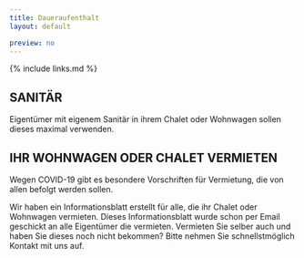 ```yaml
---
title: Daueraufenthalt
layout: default

preview: no
---
```


{% include links.md %}

## SANITÄR

Eigentümer mit eigenem Sanitär in ihrem Chalet oder Wohnwagen sollen dieses
maximal verwenden.

## IHR WOHNWAGEN ODER CHALET VERMIETEN

Wegen COVID-19 gibt es besondere Vorschriften für Vermietung, die von allen befolgt
werden sollen.

Wir haben ein Informationsblatt erstellt für alle, die ihr Chalet oder Wohnwagen vermieten.
Dieses Informationsblatt wurde schon per Email geschickt an alle Eigentümer die vermieten.
Vermieten Sie selber auch und haben Sie dieses noch nicht bekommen? Bitte nehmen
Sie schnellstmöglich Kontakt mit uns auf.